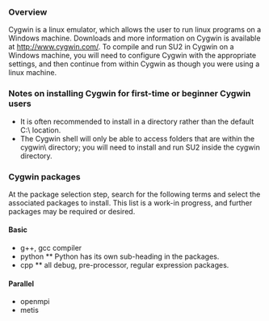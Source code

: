 ### Overview
Cygwin is a linux emulator, which allows the user to run linux programs on a Windows machine. Downloads and more information on Cygwin is available at http://www.cygwin.com/. To compile and run SU2 in Cygwin on a Windows machine, you will need to configure Cygwin with the appropriate settings, and then continue from within Cygwin as though you were using a linux machine. 

### Notes on installing Cygwin for first-time or beginner Cygwin users
* It is often recommended to install in  a directory rather than the default C:\ location.
* The Cygwin shell will only be able to access folders that are within the cygwin\ directory; you will need to install and run SU2 inside the cygwin directory.

### Cygwin packages
At the package selection step, search for the following terms and select the associated packages to install. This list is a work-in progress, and further packages may be required or desired.

#### Basic
* g++, gcc compiler
* python
** Python has its own sub-heading in the packages.
* cpp
** all debug, pre-processor, regular expression packages. 

#### Parallel
* openmpi
* metis
